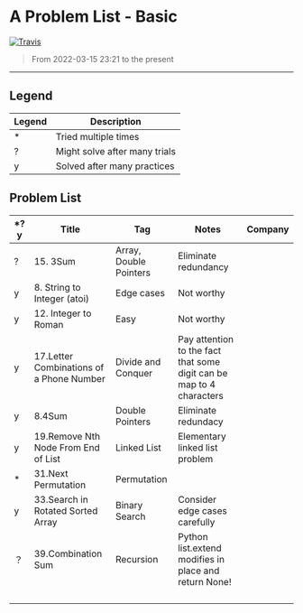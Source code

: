 # A Problem List - Basic

[![Travis](https://img.shields.io/badge/language-C++-green.svg)]()

> From 2022-03-15 23:21 to the present

---

## Legend

| Legend | Description                   |
| ------ | ----------------------------- |
| *      | Tried multiple times          |
| ?      | Might solve after many trials |
| y      | Solved after many practices   |

## Problem List

| *?y | Title                                    | Tag                    | Notes                                                                | Company |
| --- | ---------------------------------------- | ---------------------- | -------------------------------------------------------------------- | ------- |
| ?   | 15. 3Sum                                 | Array, Double Pointers | Eliminate redundancy                                                 |         |
| y   | 8. String to Integer (atoi)              | Edge cases             | Not worthy                                                           |         |
| y   | 12. Integer to Roman                     | Easy                   | Not worthy                                                           |         |
| y   | 17.Letter Combinations of a Phone Number | Divide and Conquer     | Pay attention to the fact that some digit can be map to 4 characters |         |
| y   | 8.4Sum                                   | Double Pointers        | Eliminate redundacy                                                  |         |
| y   | 19.Remove Nth Node From End of List      | Linked List            | Elementary linked list problem                                       |         |
| *   | 31.Next Permutation                      | Permutation            |                                                                      |         |
| y   | 33.Search in Rotated Sorted Array        | Binary Search          | Consider edge cases carefully                                        |         |
| ？  | 39.Combination Sum                       | Recursion              | Python list.extend modifies in place and return None!                |         |
|     |                                          |                        |                                                                      |         |
|     |                                          |                        |                                                                      |         |
|     |                                          |                        |                                                                      |         |
|     |                                          |                        |                                                                      |         |
